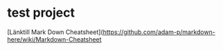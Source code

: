  # test project
[Länktill Mark Down Cheatsheet](https://github.com/adam-p/markdown-here/wiki/Markdown-Cheatsheet